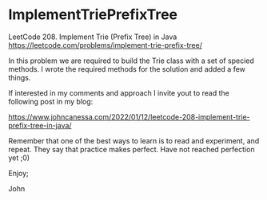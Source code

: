 # ImplementTriePrefixTree
LeetCode 208. Implement Trie (Prefix Tree) in Java
https://leetcode.com/problems/implement-trie-prefix-tree/

In this problem we are required to build the Trie class
with a set of specied methods. I wrote the required methods
for the solution and added a few things.

If interested in my comments and approach I invite yout to
read the following post in my blog:

https://www.johncanessa.com/2022/01/12/leetcode-208-implement-trie-prefix-tree-in-java/

Remember that one of the best ways to learn is to read and
experiment, and repeat. They say that practice makes perfect.
Have not reached perfection yet ;0)

Enjoy;

John
